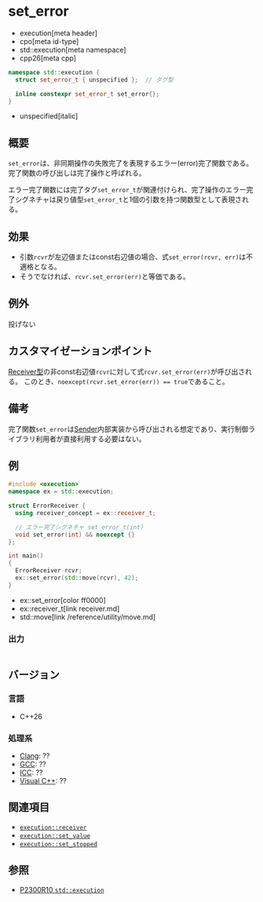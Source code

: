 # set_error
* execution[meta header]
* cpo[meta id-type]
* std::execution[meta namespace]
* cpp26[meta cpp]

```cpp
namespace std::execution {
  struct set_error_t { unspecified };  // タグ型

  inline constexpr set_error_t set_error{};
}
```
* unspecified[italic]

## 概要
`set_error`は、非同期操作の失敗完了を表現するエラー(error)完了関数である。完了関数の呼び出しは完了操作と呼ばれる。

エラー完了関数には完了タグ`set_error_t`が関連付けられ、完了操作のエラー完了シグネチャは戻り値型`set_error_t`と1個の引数を持つ関数型として表現される。


## 効果
- 引数`rcvr`が左辺値またはconst右辺値の場合、式`set_error(rcvr, err)`は不適格となる。
- そうでなければ、`rcvr.set_error(err)`と等価である。


## 例外
投げない


## カスタマイゼーションポイント
[Receiver型](receiver.md)の非const右辺値`rcvr`に対して式`rcvr.set_error(err)`が呼び出される。
このとき、`noexcept(rcvr.set_error(err)) == true`であること。


## 備考
完了関数`set_error`は[Sender](sender.md)内部実装から呼び出される想定であり、実行制御ライブラリ利用者が直接利用する必要はない。


## 例
```cpp example
#include <execution>
namespace ex = std::execution;

struct ErrorReceiver {
  using receiver_concept = ex::receiver_t;

  // エラー完了シグネチャ set_error_t(int)
  void set_error(int) && noexcept {}
};

int main()
{
  ErrorReceiver rcvr;
  ex::set_error(std::move(rcvr), 42);
}
```
* ex::set_error[color ff0000]
* ex::receiver_t[link receiver.md]
* std::move[link /reference/utility/move.md]

### 出力
```
```


## バージョン
### 言語
- C++26

### 処理系
- [Clang](/implementation.md#clang): ??
- [GCC](/implementation.md#gcc): ??
- [ICC](/implementation.md#icc): ??
- [Visual C++](/implementation.md#visual_cpp): ??


## 関連項目
- [`execution::receiver`](receiver.md)
- [`execution::set_value`](set_value.md)
- [`execution::set_stopped`](set_stopped.md)


## 参照
- [P2300R10 `std::execution`](https://www.open-std.org/jtc1/sc22/wg21/docs/papers/2024/p2300r10.html)
